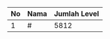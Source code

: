| No | Nama            | Jumlah Level |
|----|-----------------|--------------|
| 1  | #    |    5812        |
